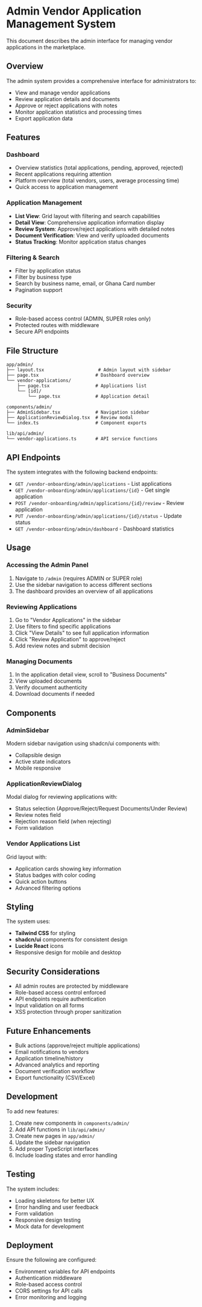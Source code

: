 # Admin Vendor Application Management System

This document describes the admin interface for managing vendor applications in the marketplace.

## Overview

The admin system provides a comprehensive interface for administrators to:

- View and manage vendor applications
- Review application details and documents
- Approve or reject applications with notes
- Monitor application statistics and processing times
- Export application data

## Features

### Dashboard

- Overview statistics (total applications, pending, approved, rejected)
- Recent applications requiring attention
- Platform overview (total vendors, users, average processing time)
- Quick access to application management

### Application Management

- **List View**: Grid layout with filtering and search capabilities
- **Detail View**: Comprehensive application information display
- **Review System**: Approve/reject applications with detailed notes
- **Document Verification**: View and verify uploaded documents
- **Status Tracking**: Monitor application status changes

### Filtering & Search

- Filter by application status
- Filter by business type
- Search by business name, email, or Ghana Card number
- Pagination support

### Security

- Role-based access control (ADMIN, SUPER roles only)
- Protected routes with middleware
- Secure API endpoints

## File Structure

```
app/admin/
├── layout.tsx                    # Admin layout with sidebar
├── page.tsx                     # Dashboard overview
└── vendor-applications/
    ├── page.tsx                 # Applications list
    └── [id]/
        └── page.tsx             # Application detail

components/admin/
├── AdminSidebar.tsx             # Navigation sidebar
├── ApplicationReviewDialog.tsx  # Review modal
└── index.ts                     # Component exports

lib/api/admin/
└── vendor-applications.ts       # API service functions
```

## API Endpoints

The system integrates with the following backend endpoints:

- `GET /vendor-onboarding/admin/applications` - List applications
- `GET /vendor-onboarding/admin/applications/{id}` - Get single application
- `POST /vendor-onboarding/admin/applications/{id}/review` - Review application
- `PUT /vendor-onboarding/admin/applications/{id}/status` - Update status
- `GET /vendor-onboarding/admin/dashboard` - Dashboard statistics

## Usage

### Accessing the Admin Panel

1. Navigate to `/admin` (requires ADMIN or SUPER role)
2. Use the sidebar navigation to access different sections
3. The dashboard provides an overview of all applications

### Reviewing Applications

1. Go to "Vendor Applications" in the sidebar
2. Use filters to find specific applications
3. Click "View Details" to see full application information
4. Click "Review Application" to approve/reject
5. Add review notes and submit decision

### Managing Documents

1. In the application detail view, scroll to "Business Documents"
2. View uploaded documents
3. Verify document authenticity
4. Download documents if needed

## Components

### AdminSidebar

Modern sidebar navigation using shadcn/ui components with:

- Collapsible design
- Active state indicators
- Mobile responsive

### ApplicationReviewDialog

Modal dialog for reviewing applications with:

- Status selection (Approve/Reject/Request Documents/Under Review)
- Review notes field
- Rejection reason field (when rejecting)
- Form validation

### Vendor Applications List

Grid layout with:

- Application cards showing key information
- Status badges with color coding
- Quick action buttons
- Advanced filtering options

## Styling

The system uses:

- **Tailwind CSS** for styling
- **shadcn/ui** components for consistent design
- **Lucide React** icons
- Responsive design for mobile and desktop

## Security Considerations

- All admin routes are protected by middleware
- Role-based access control enforced
- API endpoints require authentication
- Input validation on all forms
- XSS protection through proper sanitization

## Future Enhancements

- Bulk actions (approve/reject multiple applications)
- Email notifications to vendors
- Application timeline/history
- Advanced analytics and reporting
- Document verification workflow
- Export functionality (CSV/Excel)

## Development

To add new features:

1. Create new components in `components/admin/`
2. Add API functions in `lib/api/admin/`
3. Create new pages in `app/admin/`
4. Update the sidebar navigation
5. Add proper TypeScript interfaces
6. Include loading states and error handling

## Testing

The system includes:

- Loading skeletons for better UX
- Error handling and user feedback
- Form validation
- Responsive design testing
- Mock data for development

## Deployment

Ensure the following are configured:

- Environment variables for API endpoints
- Authentication middleware
- Role-based access control
- CORS settings for API calls
- Error monitoring and logging
